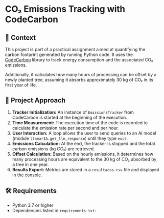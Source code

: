 # CO₂ Emissions Tracking with CodeCarbon

## 📘 Context
This project is part of a practical assignment aimed at quantifying the carbon footprint generated by running Python code. It uses the [CodeCarbon](https://github.com/mlco2/codecarbon) library to track energy consumption and the associated CO₂ emissions.

Additionally, it calculates how many hours of processing can be offset by a newly planted tree, assuming it absorbs approximately 30 kg of CO₂ in its first year of life.

## 🚀 Project Approach
1. **Tracker Initialization:** An instance of `EmissionsTracker` from CodeCarbon is started at the beginning of the execution.  
2. **Time Measurement:** The execution time of the code is recorded to calculate the emission rate per second and per hour.  
3. **User Interaction:** A loop allows the user to send queries to an AI model (module `llamarIA.get_llm_response`) until they type `exit`.  
4. **Emissions Calculation:** At the end, the tracker is stopped and the total carbon emissions (kg CO₂) are retrieved.  
5. **Offset Calculation:** Based on the hourly emissions, it determines how many processing hours are equivalent to the 30 kg of CO₂ absorbed by a tree in one year.  
6. **Results Export:** Metrics are stored in a `resultados.csv` file and displayed in the console.

## 🛠️ Requirements
- Python 3.7 or higher  
- Dependencies listed in `requirements.txt`:
